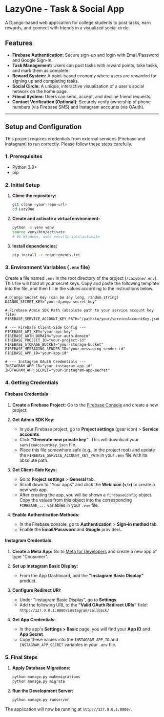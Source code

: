 # LazyOne - Task & Social App

A Django-based web application for college students to post tasks, earn rewards, and connect with friends in a visualized social circle.

## Features

*   **Firebase Authentication:** Secure sign-up and login with Email/Password and Google Sign-In.
*   **Task Management:** Users can post tasks with reward points, take tasks, and mark them as complete.
*   **Reward System:** A point-based economy where users are rewarded for signing up and completing tasks.
*   **Social Circle:** A unique, interactive visualization of a user's social network on the home page.
*   **Friend System:** Users can send, accept, and decline friend requests.
*   **Contact Verification (Optional):** Securely verify ownership of phone numbers (via Firebase SMS) and Instagram accounts (via OAuth).

---

## Setup and Configuration

This project requires credentials from external services (Firebase and Instagram) to run correctly. Please follow these steps carefully.

### 1. Prerequisites

*   Python 3.8+
*   pip

### 2. Initial Setup

1.  **Clone the repository:**
    ```sh
    git clone <your-repo-url>
    cd LazyOne
    ```

2.  **Create and activate a virtual environment:**
    ```sh
    python -m venv venv
    source venv/bin/activate
    # On Windows, use: venv\Scripts\activate
    ```

3.  **Install dependencies:**
    ```sh
    pip install -r requirements.txt
    ```

### 3. Environment Variables (`.env` file)

Create a file named `.env` in the root directory of the project (`/LazyOne/.env`). This file will hold all your secret keys. Copy and paste the following template into the file, and then fill in the values according to the instructions below.

```dotenv
# Django Secret Key (can be any long, random string)
DJANGO_SECRET_KEY="your-django-secret-key"

# Firebase Admin SDK Path (absolute path to your service account key file)
FIREBASE_SERVICE_ACCOUNT_KEY_PATH="/path/to/your/serviceAccountKey.json"

# --- Firebase Client-Side Config ---
FIREBASE_API_KEY="your-api-key"
FIREBASE_AUTH_DOMAIN="your-auth-domain"
FIREBASE_PROJECT_ID="your-project-id"
FIREBASE_STORAGE_BUCKET="your-storage-bucket"
FIREBASE_MESSAGING_SENDER_ID="your-messaging-sender-id"
FIREBASE_APP_ID="your-app-id"

# --- Instagram OAuth Credentials ---
INSTAGRAM_APP_ID="your-instagram-app-id"
INSTAGRAM_APP_SECRET="your-instagram-app-secret"
```

### 4. Getting Credentials

#### Firebase Credentials

1.  **Create a Firebase Project:** Go to the [Firebase Console](https://console.firebase.google.com/) and create a new project.

2.  **Get Admin SDK Key:**
    *   In your Firebase project, go to **Project settings** (gear icon) > **Service accounts**.
    *   Click **"Generate new private key"**. This will download your `serviceAccountKey.json` file.
    *   Place this file somewhere safe (e.g., in the project root) and update the `FIREBASE_SERVICE_ACCOUNT_KEY_PATH` in your `.env` file with its absolute path.

3.  **Get Client-Side Keys:**
    *   Go to **Project settings** > **General** tab.
    *   Scroll down to "Your apps" and click the **Web icon (`</>`)** to create a new web app.
    *   After creating the app, you will be shown a `firebaseConfig` object. Copy the values from this object into the corresponding `FIREBASE_...` variables in your `.env` file.

4.  **Enable Authentication Methods:**
    *   In the Firebase console, go to **Authentication** > **Sign-in method** tab.
    *   Enable the **Email/Password** and **Google** providers.

#### Instagram Credentials

1.  **Create a Meta App:** Go to [Meta for Developers](https://developers.facebook.com/apps/) and create a new app of type "Consumer".

2.  **Set up Instagram Basic Display:**
    *   From the App Dashboard, add the **"Instagram Basic Display"** product.

3.  **Configure Redirect URI:**
    *   Under "Instagram Basic Display", go to **Settings**.
    *   Add the following URL to the **"Valid OAuth Redirect URIs"** field: `http://127.0.0.1:8000/instagram/callback/`

4.  **Get App Credentials:**
    *   In the app's **Settings > Basic** page, you will find your **App ID** and **App Secret**.
    *   Copy these values into the `INSTAGRAM_APP_ID` and `INSTAGRAM_APP_SECRET` variables in your `.env` file.

### 5. Final Steps

1.  **Apply Database Migrations:**
    ```sh
    python manage.py makemigrations
    python manage.py migrate
    ```

2.  **Run the Development Server:**
    ```sh
    python manage.py runserver
    ```

The application will now be running at `http://127.0.0.1:8000/`.
